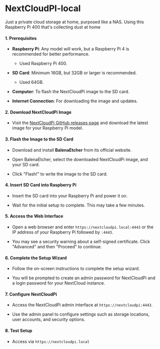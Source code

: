 # NextCloudPI-local
Just a private cloud storage at home, purposed like a NAS. Using this Raspberry Pi 400 that's collecting dust at home
 

#### 1. Prerequisites 

- **Raspberry Pi**: Any model will work, but a Raspberry Pi 4 is recommended for better performance.
     - Used Raspberry Pi 400.

- **SD Card**: Minimum 16GB, but 32GB or larger is recommended.
     - Used 64GB.

- **Computer**: To flash the NextCloudPi image to the SD card. 

- **Internet Connection**: For downloading the image and updates.


  
#### 2. Download NextCloudPi Image 

- Visit the [NextCloudPi GitHub releases page](https://help.nextcloud.com/t/how-to-install-nextcloudpi/126308) and download the latest image for your Raspberry Pi model. 

 

#### 3. Flash the Image to the SD Card 

- Download and install **BalenaEtcher** from its official website. 

- Open BalenaEtcher, select the downloaded NextCloudPi image, and your SD card. 

- Click "Flash!" to write the image to the SD card. 

 

#### 4. Insert SD Card into Raspberry Pi 

- Insert the SD card into your Raspberry Pi and power it on. 

- Wait for the initial setup to complete. This may take a few minutes. 

 

#### 5. Access the Web Interface 

- Open a web browser and enter `https://nextcloudpi.local:4443` or the IP address of your Raspberry Pi followed by `:4443`. 

- You may see a security warning about a self-signed certificate. Click "Advanced" and then "Proceed" to continue. 

 

#### 6. Complete the Setup Wizard 

- Follow the on-screen instructions to complete the setup wizard. 

- You will be prompted to create an admin password for NextCloudPi and a login password for your NextCloud instance. 

 

#### 7. Configure NextCloudPi 

- Access the NextCloudPi admin interface at `https://nextcloudpi:4443`. 

- Use the admin panel to configure settings such as storage locations, user accounts, and security options. 

  

#### 8. Test Setup

- Access via `https://nextcloudpi.local`

 
